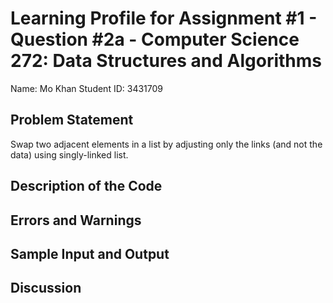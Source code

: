# Learning Profile for Assignment #1 - Question #2a - Computer Science 272: Data Structures and Algorithms

Name: Mo Khan
Student ID: 3431709

## Problem Statement

Swap two adjacent elements in a list by adjusting only the links (and not the data) using singly-linked list.

## Description of the Code
## Errors and Warnings
## Sample Input and Output
## Discussion
